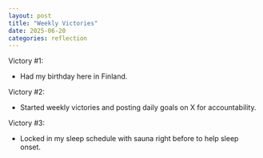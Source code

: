 ```yaml
---
layout: post
title: "Weekly Victories"
date: 2025-06-20
categories: reflection
---
```


Victory #1:

- Had my birthday here in Finland.

Victory #2:

- Started weekly victories and posting daily goals on X for accountability.

Victory #3:

- Locked in my sleep schedule with sauna right before to help sleep onset.
